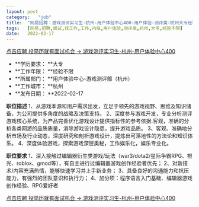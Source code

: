 ```yaml
---
layout:	post
category:	"job"
title:	"网易招聘：游戏测评实习生-杭州-用户体验中心400-用户体验-测评类-杭州大专经验不限"
tags:	[网易,招聘,面试,找工作,工作,内推,用户体验,测评类,杭州,大专,经验不限]
date:	2022-02-17
---
```


[点击应聘 投简历就有面试机会 -> 游戏测评实习生-杭州-用户体验中心400](http://mobile.bole.netease.com/bole/boleDetail?id=35545&employeeId=346f03c3cda5f04c&key=all)



- **学历要求： **大专
- **工作年限： **经验不限
- **所属部门： **用户体验中心-游戏测评部（杭州）
- **工作城市： **杭州
- **发布日期： **2022-02-17



**职位描述**
1、从游戏本源和用户需求出发，立足于领先的游戏视野、思维及知识储备，为公司提供多角度的战略及决策支持。
2、深度参与游戏开发，专业分析测评游戏核心系统，为产品完善优化游戏设计提供指标性的参考依据.客观，准确的分析各类网游的品质质量，消除游戏设计隐患，提升游戏品质。
3、客观、准确地分析市场及行业动态，深度研究和剖析游戏设计，提炼出可落地性的方法论和知识体系。
4、深度体验游戏，探索游戏深层奥秘，工作娱乐化，娱乐专业化。



**职位要求**
1、深入接触过编辑器衍生类游戏/玩法（war3/dota2/星际争霸RPG、橙光、roblox、gmod等），有自主进行过编辑器游戏创作经验者优先；
2、对新技术/内容充满热情，能够快速学习并上手新业务；
3、具备良好的沟通能力和抗压能力，有强烈的团队意识和执行力；
4、加分项：程序语言入门基础、编辑器游戏创作经验、RPG爱好者



[点击应聘 投简历就有面试机会 -> 游戏测评实习生-杭州-用户体验中心400](http://mobile.bole.netease.com/bole/boleDetail?id=35545&employeeId=346f03c3cda5f04c&key=all)